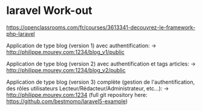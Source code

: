# laravel Work-out

https://openclassrooms.com/fr/courses/3613341-decouvrez-le-framework-php-laravel

Application de type blog (version 1) avec authentification: -> http://philippe.mourey.com:1234/blog_v1/public

Application de type blog (version 2) avec authentification et tags articles: -> http://philippe.mourey.com:1234/blog_v2/public

Application de type blog (version 3) complète (gestion de l'authentification, des rôles utilisateurs Lecteur/Rédacteur/Administrateur, etc...): -> http://philippe.mourey.com:1234 (full git repository here: https://github.com/bestmomo/laravel5-example)



